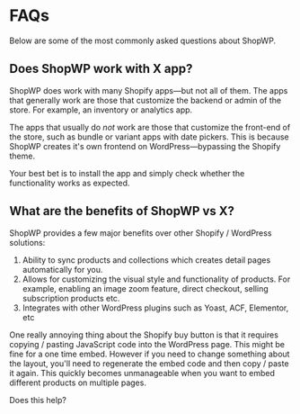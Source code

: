 # FAQs

Below are some of the most commonly asked questions about ShopWP.

## Does ShopWP work with X app?

ShopWP does work with many Shopify apps—but not all of them. The apps that generally work are those that customize the backend or admin of the store. For example, an inventory or analytics app.

The apps that usually do _not_ work are those that customize the front-end of the store, such as bundle or variant apps with date pickers. This is because ShopWP creates it's own frontend on WordPress—bypassing the Shopify theme.

Your best bet is to install the app and simply check whether the functionality works as expected.

## What are the benefits of ShopWP vs X?

ShopWP provides a few major benefits over other Shopify / WordPress solutions:

1. Ability to sync products and collections which creates detail pages automatically for you.
2. Allows for customizing the visual style and functionality of products. For example, enabling an image zoom feature, direct checkout, selling subscription products etc.
3. Integrates with other WordPress plugins such as Yoast, ACF, Elementor, etc

One really annoying thing about the Shopify buy button is that it requires copying / pasting JavaScript code into the WordPress page. This might be fine for a one time embed. However if you need to change something about the layout, you'll need to regenerate the embed code and then copy / paste it again. This quickly becomes unmanageable when you want to embed different products on multiple pages.

Does this help?
